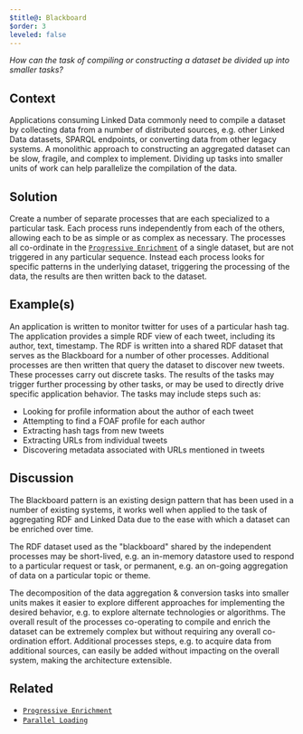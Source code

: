 ```yaml
---
$title@: Blackboard
$order: 3
leveled: false
---
```


*How can the task of compiling or constructing a dataset be divided up into smaller tasks?*

## Context

Applications consuming Linked Data commonly need to compile a dataset by collecting data from a number of distributed sources, e.g. other Linked Data datasets, SPARQL endpoints, or converting data from other legacy systems. A monolithic approach to constructing an aggregated dataset can be slow, fragile, and complex to implement. Dividing up tasks into smaller units of work can help parallelize the compilation of the data.

## Solution

Create a number of separate processes that are each specialized to a particular task. Each process runs independently from each of the others, allowing each to be as simple or as complex as necessary. The processes all co-ordinate in the [`Progressive Enrichment`](../chapter-4/progressive-enrichment) of a single dataset, but are not triggered in any particular sequence. Instead each process looks for specific patterns in the underlying dataset, triggering the processing of the data, the results are then written back to the dataset.

## Example(s)

An application is written to monitor twitter for uses of a particular hash tag. The application provides a simple RDF view of each tweet, including its author, text, timestamp. The RDF is written into a shared RDF dataset that serves as the Blackboard for a number of other processes. Additional processes are then written that query the dataset to discover new tweets. These processes carry out discrete tasks. The results of the tasks may trigger further processing by other tasks, or may be used to directly drive specific application behavior. The tasks may include steps such as:

- Looking for profile information about the author of each tweet
- Attempting to find a FOAF profile for each author
- Extracting hash tags from new tweets
- Extracting URLs from individual tweets
- Discovering metadata associated with URLs mentioned in tweets

## Discussion

The Blackboard pattern is an existing design pattern that has been used in a number of existing systems, it works well when applied to the task of aggregating RDF and Linked Data due to the ease with which a dataset can be enriched over time.

The RDF dataset used as the "blackboard" shared by the independent processes may be short-lived, e.g. an in-memory datastore used to respond to a particular request or task, or permanent, e.g. an on-going aggregation of data on a particular topic or theme.

The decomposition of the data aggregation & conversion tasks into smaller units makes it easier to explore different approaches for implementing the desired behavior, e.g. to explore alternate technologies or algorithms. The overall result of the processes co-operating to compile and enrich the dataset can be extremely complex but without requiring any overall co-ordination effort. Additional processes steps, e.g. to acquire data from additional sources, can easily be added without impacting on the overall system, making the architecture extensible.

## Related

- [`Progressive Enrichment`](../chapter-4/progressive-enrichment)
- [`Parallel Loading`](../chapter-6/parallel-loading)
